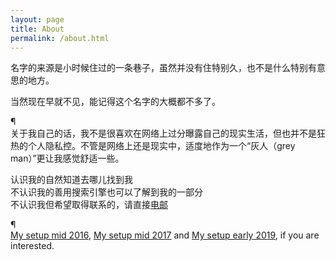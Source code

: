 ```yaml
---
layout: page
title: About
permalink: /about.html
---
```


名字的来源是小时候住过的一条巷子，虽然并没有住特别久，也不是什么特别有意思的地方。

当然现在早就不见，能记得这个名字的大概都不多了。

¶  
关于我自己的话，我不是很喜欢在网络上过分曝露自己的现实生活，但也并不是狂热的个人隐私控。不管是网络上还是现实中，适度地作为一个“灰人（grey man）”更让我感觉舒适一些。

认识我的自然知道去哪儿找到我  
不认识我的善用搜索引擎也可以了解到我的一部分  
不认识我但希望取得联系的，请直接[电邮](mailto:xin@obelus.net)

¶  
[My setup mid 2016](/2016/07/15/my-setup-mid-2016.html), [My setup mid 2017](/2017/06/15/my-setup-mid-2017.html) and [My setup early 2019](/2019/02/11/my-setup-early-2019.html), if you are interested.